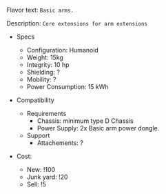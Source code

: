 Flavor text: 
`Basic arms.`

Description:
`Core extensions for arm extensions`
- Specs
	- Configuration: Humanoid
	- Weight: 15kg
	- Integrity: 10 hp
	- Shielding: ?
	- Mobility: ?
	- Power Consumption: 15 kWh

- Compatibility
	- Requirements
		- Chassis: minimum type D Chassis
		- Power Supply: 2x Basic arm power dongle.
	- Support
		- Attachements: ?

- Cost:
	- New: !100
	- Junk yard: !20
	- Sell: !5